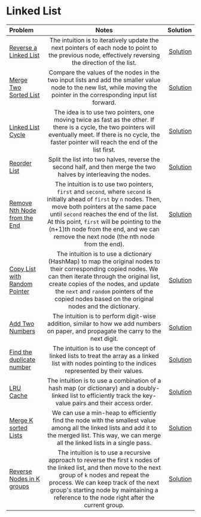 # Linked List
| Problem | Notes | Solution |
|:-------------|:--------------:|-------------:|
| [Reverse a Linked List](https://leetcode.com/problems/reverse-linked-list/) | The intuition is to iteratively update the next pointers of each node to point to the previous node, effectively reversing the direction of the list. | [Solution](https://github.com/sharmahr/DSA/blob/main/Top-150/Linked-List/1-reverse-linked-list.md) |
| [Merge Two Sorted List](https://leetcode.com/problems/merge-two-sorted-lists/description/) | Compare the values of the nodes in the two input lists and add the smaller value node to the new list, while moving the pointer in the corresponding input list forward. | [Solution](https://github.com/sharmahr/DSA/blob/main/Top-150/Linked-List/2-merge-two-sorted-list.md) |
| [Linked List Cycle](https://leetcode.com/problems/linked-list-cycle/description/) | The idea is to use two pointers, one moving twice as fast as the other. If there is a cycle, the two pointers will eventually meet. If there is no cycle, the faster pointer will reach the end of the list first. | [Solution](https://github.com/sharmahr/DSA/blob/main/Top-150/Linked-List/3-linked-list-cycle.md) |
| [Reorder List](https://leetcode.com/problems/reorder-list/) | Split the list into two halves, reverse the second half, and then merge the two halves by interleaving the nodes. | [Solution](https://github.com/sharmahr/DSA/blob/main/Top-150/Linked-List/4-reorder-list.md) |
| [Remove Nth Node from the End](https://leetcode.com/problems/remove-nth-node-from-end-of-list/description/) | The intuition is to use two pointers, `first` and `second`, where `second` is initially ahead of `first` by `n` nodes. Then, move both pointers at the same pace until `second` reaches the end of the list. At this point, `first` will be pointing to the (n+1)th node from the end, and we can remove the next node (the nth node from the end). | [Solution](https://github.com/sharmahr/DSA/blob/main/Top-150/Linked-List/5-remove-nth-node-from-end-of-list.md) |
| [Copy List with Random Pointer](https://leetcode.com/problems/copy-list-with-random-pointer/) | The intuition is to use a dictionary (HashMap) to map the original nodes to their corresponding copied nodes. We can then iterate through the original list, create copies of the nodes, and update the `next` and `random` pointers of the copied nodes based on the original nodes and the dictionary. | [Solution](https://github.com/sharmahr/DSA/blob/main/Top-150/Linked-List/6-copy-list-with-random-pointer.md) |
| [Add Two Numbers](https://leetcode.com/problems/add-two-numbers/description/) | The intuition is to perform digit-wise addition, similar to how we add numbers on paper, and propagate the carry to the next digit. | [Solution](https://github.com/sharmahr/DSA/blob/main/Top-150/Linked-List/7-add-two-numbers.md) |
| [Find the duplicate number](https://leetcode.com/problems/find-the-duplicate-number/description/) | The intuition is to use the concept of linked lists to treat the array as a linked list with nodes pointing to the indices represented by their values. | [Solution](https://github.com/sharmahr/DSA/blob/main/Top-150/Linked-List/8-find-the-duplicate-number.md) |
| [LRU Cache](https://leetcode.com/problems/lru-cache/) | The intuition is to use a combination of a hash map (or dictionary) and a doubly-linked list to efficiently track the key-value pairs and their access order. | [Solution](https://github.com/sharmahr/DSA/blob/main/Top-150/Linked-List/9-lru-cache.md) |
| [Merge K sorted Lists](https://leetcode.com/problems/merge-k-sorted-lists/description/) | We can use a min-heap to efficiently find the node with the smallest value among all the linked lists and add it to the merged list. This way, we can merge all the linked lists in a single pass. | [Solution](https://github.com/sharmahr/DSA/blob/main/Top-150/Linked-List/10-merge-k-sorted-list.md) |
| [Reverse Nodes in K groups](https://leetcode.com/problems/reverse-nodes-in-k-group/description/) | The intuition is to use a recursive approach to reverse the first `k` nodes of the linked list, and then move to the next group of `k` nodes and repeat the process. We can keep track of the next group's starting node by maintaining a reference to the node right after the current group. | [Solution](https://github.com/sharmahr/DSA/blob/main/Top-150/Linked-List/11-reverse-nodes-in-k-group.md) |